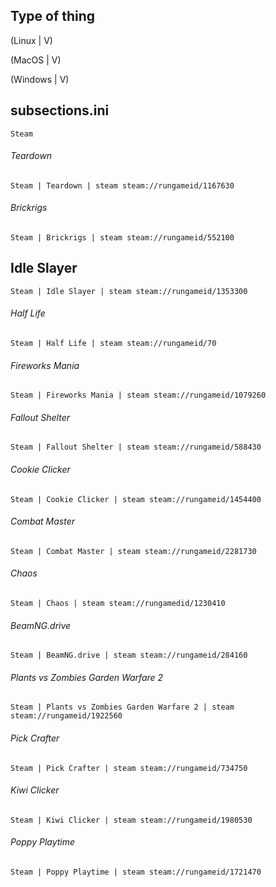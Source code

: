 ## Type of thing

(Linux | V)

(MacOS | V)

(Windows | V)

## subsections.ini
```
Steam
```

###### Teardown
```
Steam | Teardown | steam steam://rungameid/1167630
```

###### Brickrigs
```
Steam | Brickrigs | steam steam://rungameid/552100
```

## Idle Slayer
```
Steam | Idle Slayer | steam steam://rungameid/1353300
```

###### Half Life
```
Steam | Half Life | steam steam://rungameid/70
```

###### Fireworks Mania
```
Steam | Fireworks Mania | steam steam://rungameid/1079260
```

###### Fallout Shelter
```
Steam | Fallout Shelter | steam steam://rungameid/588430
```

###### Cookie Clicker
```
Steam | Cookie Clicker | steam steam://rungameid/1454400
```

###### Combat Master
```
Steam | Combat Master | steam steam://rungameid/2281730
```

###### Chaos
```
Steam | Chaos | steam steam://rungamedid/1230410
```

###### BeamNG.drive
```
Steam | BeamNG.drive | steam steam://rungameid/284160
```

###### Plants vs Zombies Garden Warfare 2
```
Steam | Plants vs Zombies Garden Warfare 2 | steam steam://rungameid/1922560
```

###### Pick Crafter
```
Steam | Pick Crafter | steam steam://rungameid/734750
```

###### Kiwi Clicker
```
Steam | Kiwi Clicker | steam steam://rungameid/1980530
```

###### Poppy Playtime
```
Steam | Poppy Playtime | steam steam://rungameid/1721470
```


